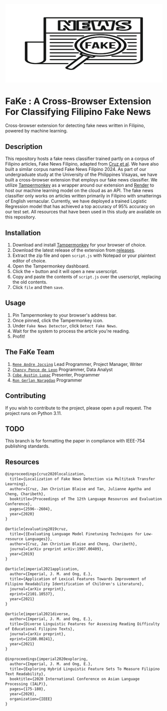![FaKe Logo](docs/fAke.png)

# FaKe : A Cross-Browser Extension For Classifying Filipino Fake News
Cross-browser extension for detecting fake news written in Filipino, powered by machine learning. 

## Description
This repository hosts a fake news classifier trained partly on a corpus of Filipino articles, Fake News Filipino, adapted from [Cruz et al](https://github.com/jcblaisecruz02/Tagalog-fake-news). We have also built a similar corpus named Fake News Filipino 2024. As part of our undergraduate study at the University of the Philippines Visayas, we have built a cross-browser extension that employs our fake news classifier. We utilize [Tampermonkey](https://www.tampermonkey.net/) as a wrapper around our extension and [Render](https://render.com/) to host our machine learning model on the cloud as an API. The fake news classifier only works on articles written primarily in Filipino with smatterings of English vernacular. Currently, we have deployed a trained Logistic Regression model that has achieved a top accuracy of 95% accuracy on our test set. All resources that have been used in this study are available on this repository.

## Installation
1. Download and install [Tampermonkey](https://www.tampermonkey.net/) for your browser of choice.
2. Download the latest release of the extension from [releases](https://github.com/WhiteLicorice/Fake/releases).
3. Extract the zip file and open `script.js` with Notepad or your plaintext editor of choice.
4. Open the Tampermonkey dashboard.
5. Click the `+` button and it will open a new userscript.
6. Copy and paste the contents of `script.js` over the userscript, replacing the old contents.
7. Click `file` and then `save`.

## Usage
1. Pin Tampermonkey to your browser's address bar.
2. Once pinned, click the Tampermonkey icon.
3. Under `Fake News Detector`, click `Detect Fake News`.
4. Wait for the system to process the article you're reading.
5. Profit!

## The FaKe Team
1) [`Rene Andre Jocsing`](https://github.com/whitelicorice)  Lead Programmer, Project Manager, Writer
2) [`Chancy Ponce de Leon`](https://github.com/cmpdleon)  Programmer, Data Analyst
3) [`Cobe Austin Lupac`](https://github.com/CoebeAustin)  Presenter, Programmer
4) [`Ron Gerlan Naragdao`](https://github.com/SkyBluePenguin53)  Programmer


## Contributing
If you wish to contribute to the project, please open a pull request. The project runs on Python 3.11.

## TODO

This branch is for formatting the paper in compliance with IEEE-754 publishing standards.

## Resources
```
@inproceedings{cruz2020localization,
  title={Localization of Fake News Detection via Multitask Transfer Learning},
  author={Cruz, Jan Christian Blaise and Tan, Julianne Agatha and Cheng, Charibeth},
  booktitle={Proceedings of The 12th Language Resources and Evaluation Conference},
  pages={2596--2604},
  year={2020}
}

@article{evaluating2019cruz,
  title={{Evaluating Language Model Finetuning Techniques for Low-resource Languages}},
  author={Cruz, Jan Christian Blaise and Cheng, Charibeth},
  journal={arXiv preprint arXiv:1907.00409},
  year={2019}
}

@article{imperial2021application,
  author={Imperial, J. M. and Ong, E.},
  title={Application of Lexical Features Towards Improvement of Filipino Readability Identification of Children's Literature},
  journal={arXiv preprint},
  eprint={2101.10537},
  year={2021}
}

@article{imperial2021diverse,
  author={Imperial, J. M. and Ong, E.},
  title={Diverse Linguistic Features for Assessing Reading Difficulty of Educational Filipino Texts},
  journal={arXiv preprint},
  eprint={2108.00241},
  year={2021}
}

@inproceedings{imperial2020exploring,
  author={Imperial, J. M. and Ong, E.},
  title={Exploring Hybrid Linguistic Feature Sets To Measure Filipino Text Readability},
  booktitle={2020 International Conference on Asian Language Processing (IALP)},
  pages={175-180},
  year={2020},
  organization={IEEE}
}
```
